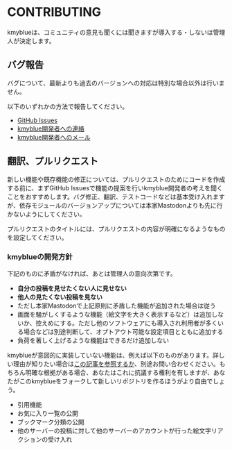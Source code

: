# CONTRIBUTING

kmyblueは、コミュニティの意見も聞くには聞きますが導入する・しないは管理人が決定します。

## バグ報告

バグについて、最新よりも過去のバージョンへの対応は特別な場合以外は行いません。

以下のいずれかの方法で報告してください。

- [GitHub Issues](https://github.com/kmycode/mastodon/issues)
- [kmyblue開発者への連絡](https://kmy.blue/@askyq)
- [kmyblue開発者へのメール](https://kmy.blue/about)

## 翻訳、プルリクエスト

新しい機能や既存機能の修正については、プルリクエストのためにコードを作成する前に、まずGitHub Issuesで機能の提案を行いkmyblue開発者の考えを聞くことをおすすめします。バグ修正、翻訳、テストコードなどは基本受け入れますが、依存モジュールのバージョンアップについては本家Mastodonよりも先に行かないようにしてください。

プルリクエストのタイトルには、プルリクエストの内容が明確になるようなものを設定してください。

### kmyblueの開発方針

下記のものに矛盾がなければ、あとは管理人の意向次第です。

- **自分の投稿を見せたくない人に見せない**
- **他人の見たくない投稿を見ない**
- ただし本家Mastodonで上記原則に矛盾した機能が追加された場合は従う
- 画面を騒がしくするような機能（絵文字を大きく表示するなど）は追加しないか、控えめにする。ただし他のソフトウェアにも導入され利用者が多くいる場合などは別途判断して、オプトアウト可能な設定項目とともに追加する
- 負荷を著しく上げるような機能はできるだけ追加しない

kmyblueが意図的に実装していない機能は、例えば以下のものがあります。詳しい理由が知りたい場合は[この記事を参照するか](https://note.com/kmycode/n/n463410b5e03c)、別途お問い合わせください。もちろん明確な根拠がある場合、あなたはこれに抗議する権利を有しますが、あなたがこのkmyblueをフォークして新しいリポジトリを作るほうがより自由でしょう。

- 引用機能
- お気に入り一覧の公開
- ブックマーク分類の公開
- 他のサーバーの投稿に対して他のサーバーのアカウントが行った絵文字リアクションの受け入れ
